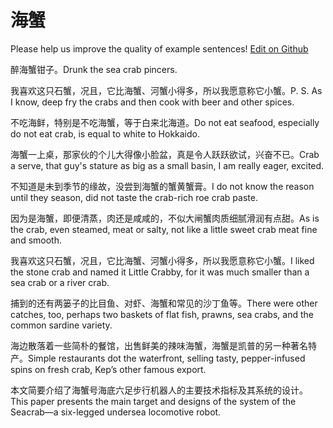 # 海蟹

Please help us improve the quality of example sentences! [Edit on Github](https://github.com/jiyushe/jiyu-example-sentence-source/blob/main/chinese/haixie.md)

<p><span class="chinese">醉海蟹钳子。</span><span class="english">Drunk the sea crab pincers.</span></p>

<p><span class="chinese">我喜欢这只石蟹，况且，它比海蟹、河蟹小得多，所以我愿意称它小蟹。</span><span class="english">P. S. As I know, deep fry the crabs and then cook with beer and other spices.</span></p>

<p><span class="chinese">不吃海鲜，特别是不吃海蟹，等于白来北海道。</span><span class="english">Do not eat seafood, especially do not eat crab, is equal to white to Hokkaido.</span></p>

<p><span class="chinese">海蟹一上桌，那家伙的个儿大得像小脸盆，真是令人跃跃欲试，兴奋不已。</span><span class="english">Crab a serve, that guy's stature as big as a small basin, I am really eager, excited.</span></p>

<p><span class="chinese">不知道是未到季节的缘故，没尝到海蟹的蟹黄蟹膏。</span><span class="english">I do not know the reason until they season, did not taste the crab-rich roe crab paste.</span></p>

<p><span class="chinese">因为是海蟹，即便清蒸，肉还是咸咸的，不似大闸蟹肉质细腻滑润有点甜。</span><span class="english">As is the crab, even steamed, meat or salty, not like a little sweet crab meat fine and smooth.</span></p>

<p><span class="chinese">我喜欢这只石蟹，况且，它比海蟹、河蟹小得多，所以我愿意称它小蟹。</span><span class="english">I liked the stone crab and named it Little Crabby, for it was much smaller than a sea crab or a river crab.</span></p>

<p><span class="chinese">捕到的还有两篓子的比目鱼、对虾、海蟹和常见的沙丁鱼等。</span><span class="english">There were other catches, too, perhaps two baskets of flat fish, prawns, sea crabs, and the common sardine variety.</span></p>

<p><span class="chinese">海边散落着一些简朴的餐馆，出售鲜美的辣味海蟹，海蟹是凯普的另一种著名特产。</span><span class="english">Simple restaurants dot the waterfront, selling tasty, pepper-infused spins on fresh crab, Kep’s other famous export.</span></p>

<p><span class="chinese">本文简要介绍了海蟹号海底六足步行机器人的主要技术指标及其系统的设计。</span><span class="english">This paper presents the main target and designs of the system of the Seacrab—a six-legged undersea locomotive robot.</span></p>

